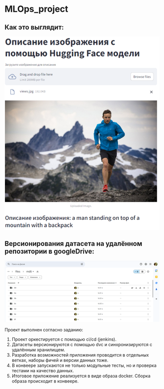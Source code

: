 # MLOps_project
## Как это выглядит:
![screen1](https://github.com/kcherenkovv/MLOps_project/blob/main/scrins/example_of_work.png)
## Версионирования датасета на удалённом репозитории в googleDrive:
![screen1](https://github.com/kcherenkovv/MLOps_project/blob/main/scrins/dvc_example.png)

Проект выполнен согласно заданию: 

1. Проект оркестируется с помощью ci/cd (jenkins).
2. Датасеты версионируются с помощью dvc и синхронизируются с удалённым хранилищем.
3. Разработка возможностей приложения проводится в отдельных ветках, наборы фичей и версии данных тоже.
4. В конвеере запускаются не только модульные тесты, но и проверка тестами на качество данных.
5. Итоговое приложение реализуется в виде образа docker. Сборка образа происходит в конвеере.

